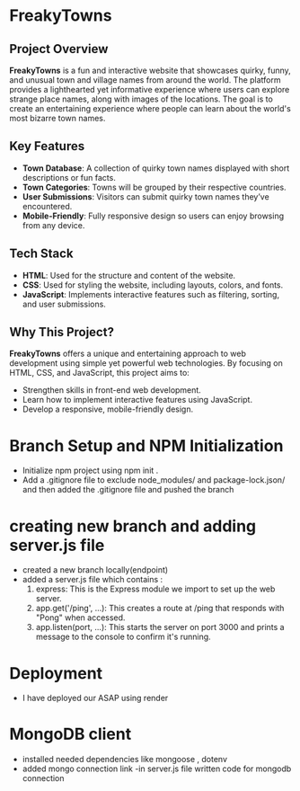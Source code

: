 # FreakyTowns

## Project Overview

**FreakyTowns** is a fun and interactive website that showcases quirky, funny, and unusual town and village names from around the world. The platform provides a lighthearted yet informative experience where users can explore strange place names, along with images of the locations. The goal is to create an entertaining experience where people can learn about the world's most bizarre town names.

## Key Features

- **Town Database**: A collection of quirky town names displayed with short descriptions or fun facts.
- **Town Categories**: Towns will be grouped by their respective countries.
- **User Submissions**: Visitors can submit quirky town names they’ve encountered.
- **Mobile-Friendly**: Fully responsive design so users can enjoy browsing from any device.

## Tech Stack

- **HTML**: Used for the structure and content of the website.
- **CSS**: Used for styling the website, including layouts, colors, and fonts.
- **JavaScript**: Implements interactive features such as filtering, sorting, and user submissions.

## Why This Project?

**FreakyTowns** offers a unique and entertaining approach to web development using simple yet powerful web technologies. By focusing on HTML, CSS, and JavaScript, this project aims to:

- Strengthen skills in front-end web development.
- Learn how to implement interactive features using JavaScript.
- Develop a responsive, mobile-friendly design.


# Branch Setup and NPM Initialization

- Initialize npm project using npm init .
- Add a .gitignore  file to exclude node_modules/ and package-lock.json/ and then added the  .gitignore file  and pushed the branch

# creating new branch and adding server.js file 
- created a new branch locally(endpoint)
- added a server.js file which contains :
   1. express: This is the Express module we import to set up the web server.
   2. app.get('/ping', ...): This creates a route at /ping that responds with "Pong" when accessed.
   3. app.listen(port, ...): This starts the server on port 3000 and prints a message to the console to confirm it's running.
   
# Deployment
- I have deployed our ASAP using render

  


# MongoDB client 
- installed needed dependencies like mongoose , dotenv 
- added mongo connection link 
-in server.js file written code for mongodb connection